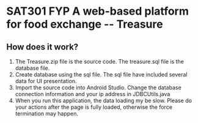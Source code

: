 # SAT301 FYP A web-based platform for food exchange --  Treasure

## How does it work?
1. The Treasure.zip file is the source code. The treasure.sql file is the database file.
2. Create database using the sql file. The sql file have included several data for UI presentation.
3. Import the source code into Android Studio. Change the database connection information and your ip address in JDBCUtils.java
4. When you run this application, the data loading my be slow. Please do your actions after the page is fully loaded, otherwise the force termination may happen.
